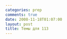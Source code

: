 ```yaml
---
categories: prep
comments: true
date: 2008-11-18T01:07:00
layout: post
title: Темы для 113
---
```


